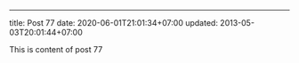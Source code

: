 ---
title: Post 77
date: 2020-06-01T21:01:34+07:00
updated: 2013-05-03T20:01:44+07:00

This is content of post 77